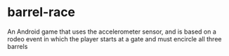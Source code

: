 # barrel-race
An Android game that uses the accelerometer sensor, and is based on a rodeo event in which the player starts at a gate and must encircle all three barrels
